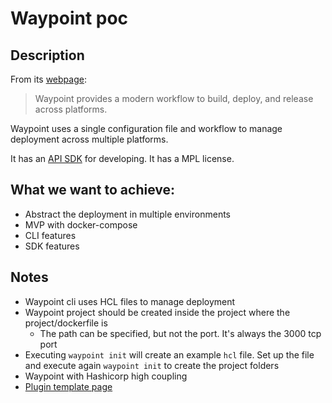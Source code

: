 # Waypoint poc

## Description

From its [webpage](https://www.waypointproject.io):

> Waypoint provides a modern workflow to build, deploy, and release across platforms.
 
Waypoint uses a single configuration file and workflow to manage deployment across multiple platforms.

It has an [API SDK](https://github.com/hashicorp/waypoint-plugin-sdk) for developing. It has a MPL license.

## What we want to achieve:

- Abstract the deployment in multiple environments
- MVP with docker-compose
- CLI features
- SDK features

## Notes

- Waypoint cli uses HCL files to manage deployment
- Waypoint project should be created inside the project where the project/dockerfile is
  - The path can be specified, but not the port. It's always the 3000 tcp port
- Executing `waypoint init` will create an example `hcl` file. Set up the file and execute again `waypoint init` to create the project folders
- Waypoint with Hashicorp high coupling
- [Plugin template page](https://github.com/hashicorp/waypoint-plugin-examples)
